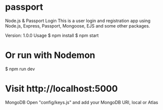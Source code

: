 # passport
Node.js & Passport Login
This is a user login and registration app using Node.js, Express, Passport, Mongoose, EJS and some other packages.

Version: 1.0.0
Usage
$ npm install
$ npm start
# Or run with Nodemon
$ npm run dev

# Visit http://localhost:5000
MongoDB
Open "config/keys.js" and add your MongoDB URI, local or Atlas
